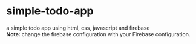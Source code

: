 # simple-todo-app
a simple todo app using html, css, javascript and firebase</br>
<b>Note: </b>change the firebase configuration with your Firebase configuration.
